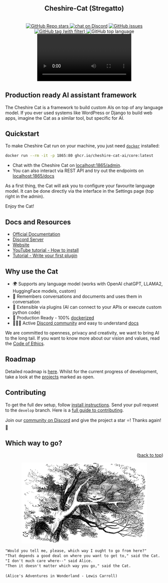 <a name="readme-top"></a>

<!-- PROJECT LOGO -->
<br />
<div align="center">
  <h2>Cheshire-Cat (Stregatto)</h2>
<br/>
  <a href="https://github.com/cheshire-cat-ai/core">
  <img alt="GitHub Repo stars" src="https://img.shields.io/github/stars/cheshire-cat-ai/core?style=social">
</a>
  <a href="https://discord.gg/bHX5sNFCYU">
        <img src="https://img.shields.io/discord/1092359754917089350?logo=discord"
            alt="chat on Discord"></a>
  <a href="https://github.com/cheshire-cat-ai/core/issues">
  <img alt="GitHub issues" src="https://img.shields.io/github/issues/cheshire-cat-ai/core">
  </a>
  <a href="https://github.com/cheshire-cat-ai/core/tags">
  <img alt="GitHub tag (with filter)" src="https://img.shields.io/github/v/tag/cheshire-cat-ai/core">
  </a>
  <img alt="GitHub top language" src="https://img.shields.io/github/languages/top/cheshire-cat-ai/core">

  <br/>
  <video src="https://github.com/cheshire-cat-ai/core/assets/6328377/7bc4acff-34bf-4b8a-be61-4d8967fbd60f"></video>
</div>

## Production ready AI assistant framework

The Cheshire Cat is a framework to build custom AIs on top of any language model. 
If you ever used systems like WordPress or Django to build web apps, imagine the Cat as a similar tool, but specific for AI.

## Quickstart

To make Cheshire Cat run on your machine, you just need [`docker`](https://docs.docker.com/get-docker/) installed:

```bash
docker run --rm -it -p 1865:80 ghcr.io/cheshire-cat-ai/core:latest
```
- Chat with the Cheshire Cat on [localhost:1865/admin](http://localhost:1865/admin).
- You can also interact via REST API and try out the endpoints on [localhost:1865/docs](http://localhost:1865/docs)

As a first thing, the Cat will ask you to configure your favourite language model.
It can be done directly via the interface in the Settings page (top right in the admin).

Enjoy the Cat!

## Docs and Resources

- [Official Documentation](https://cheshire-cat-ai.github.io/docs/)
- [Discord Server](https://discord.gg/bHX5sNFCYU)
- [Website](https://cheshirecat.ai/)
- [YouTube tutorial - How to install](https://youtu.be/Rvx19TZBCrw)
- [Tutorial - Write your first plugin](https://cheshirecat.ai/write-your-first-plugin/)

## Why use the Cat

- 🌍 Supports any language model (works with OpenAI chatGPT, LLAMA2, HuggingFace models, custom)
- 🐘 Remembers conversations and documents and uses them in conversation
- 🚀 Extensible via plugins (AI can connect to your APIs or execute custom python code)
- 🐋 Production Ready - 100% [dockerized](https://docs.docker.com/get-docker/)
- 👩‍👧‍👦 Active [Discord community](https://discord.gg/bHX5sNFCYU) and easy to understand [docs](https://cheshire-cat-ai.github.io/docs/)
 
We are committed to openness, privacy and creativity, we want to bring AI to the long tail. If you want to know more about our vision and values, read the [Code of Ethics](./readme/CODE-OF-ETHICS.md). 


## Roadmap

Detailed roadmap is [here](./readme/ROADMAP.md).
Whilst for the current progress of development, take a look at the [projects](https://github.com/orgs/cheshire-cat-ai/projects) marked as open.

## Contributing

To get the full dev setup, follow [install instructions](https://cheshire-cat-ai.github.io/docs/quickstart/installation-configuration/).
Send your pull request to the `develop` branch. Here is a [full guide to contributing](./readme/CONTRIBUTING.md).

Join our [community on Discord](https://discord.gg/bHX5sNFCYU) and give the project a star ⭐!
Thanks again!🙏

## Which way to go?

<p align="right">(<a href="#readme-top">back to top</a>)</p>

<p align="center">
    <img align="center" src=./readme/cheshire-cat.jpeg width=400px alt="Wikipedia picture of the Cheshire Cat">
</p>

```
"Would you tell me, please, which way I ought to go from here?"
"That depends a good deal on where you want to get to," said the Cat.
"I don't much care where--" said Alice.
"Then it doesn't matter which way you go," said the Cat.

(Alice's Adventures in Wonderland - Lewis Carroll)

```
